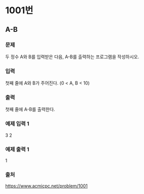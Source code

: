 # 1001번
## A-B
### 문제
두 정수 A와 B를 입력받은 다음, A-B를 출력하는 프로그램을 작성하시오.

### 입력
첫째 줄에 A와 B가 주어진다. (0 < A, B < 10)

### 출력
첫째 줄에 A-B를 출력한다.

### 예제 입력 1
3 2

### 예제 출력 1
1

### 출처
https://www.acmicpc.net/problem/1001